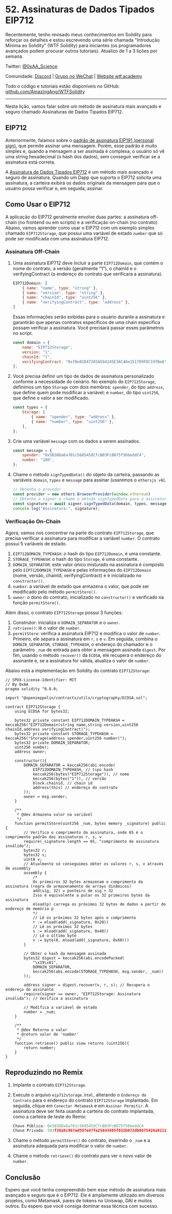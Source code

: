 # 52. Assinaturas de Dados Tipados EIP712

Recentemente, tenho revisado meus conhecimentos em Solidity para reforçar os detalhes e estou escrevendo uma série chamada "Introdução Mínima ao Solidity" (WTF Solidity) para iniciantes (os programadores avançados podem procurar outros tutoriais). Atualizo de 1 a 3 lições por semana.

Twitter: [@0xAA_Science](https://twitter.com/0xAA_Science)

Comunidade: [Discord](https://discord.gg/5akcruXrsk) | [Grupo no WeChat](https://docs.google.com/forms/d/e/1FAIpQLSe4KGT8Sh6sJ7hedQRuIYirOoZK_85miz3dw7vA1-YjodgJ-A/viewform?usp=sf_link) | [Website wtf.academy](https://wtf.academy)

Todo o código e tutoriais estão disponíveis no GitHub: [github.com/AmazingAng/WTFSolidity](https://github.com/AmazingAng/WTF-Solidity)

---

Nesta lição, vamos falar sobre um método de assinatura mais avançado e seguro chamado Assinaturas de Dados Tipados EIP712.

## EIP712

Anteriormente, falamos sobre o [padrão de assinatura EIP191 (personal sign)](../37_Signature/readme_pt-br.md), que permite assinar uma mensagem. Porém, esse padrão é muito simples e, quando a mensagem a ser assinada é complexa, o usuário só vê uma string hexadecimal (o hash dos dados), sem conseguir verificar se a assinatura está correta.

A [Assinatura de Dados Tipados EIP712](https://eips.ethereum.org/EIPS/eip-712) é um método mais avançado e seguro de assinatura. Quando um Dapp que suporta o EIP712 solicita uma assinatura, a carteira exibirá os dados originais da mensagem para que o usuário possa verificar e, em seguida, assinar.

## Como Usar o EIP712

A aplicação do EIP712 geralmente envolve duas partes: a assinatura off-chain (no frontend ou em scripts) e a verificação on-chain (no contrato). Abaixo, vamos aprender como usar o EIP712 com um exemplo simples chamado `EIP712Storage`, que possui uma variável de estado `number` que só pode ser modificada com uma assinatura EIP712.

### Assinatura Off-Chain

1. Uma assinatura EIP712 deve incluir a parte `EIP712Domain`, que contém o nome do contrato, a versão (geralmente "1"), o chainId e o verifyingContract (o endereço do contrato que verificara a assinatura).

    ```js
    EIP712Domain: [
        { name: "name", type: "string" },
        { name: "version", type: "string" },
        { name: "chainId", type: "uint256" },
        { name: "verifyingContract", type: "address" },
    ]
    ```

    Essas informações serão exibidas para o usuário durante a assinatura e garantirão que apenas contratos específicos de uma chain específica possam verificar a assinatura. Você precisará passar esses parâmetros no script.

    ```js
    const domain = {
        name: "EIP712Storage",
        version: "1",
        chainId: "1",
        verifyingContract: "0xf8e81D47203A594245E36C48e151709F0C19fBe8",
    };
    ```

2. Você precisa definir um tipo de dados de assinatura personalizado conforme a necessidade do cenário. No exemplo do `EIP712Storage`, definimos um tipo `Storage` com dois membros: `spender`, do tipo `address`, que define quem pode modificar a variável; e `number`, do tipo `uint256`, que define o valor a ser modificado.

    ```js
    const types = {
        Storage: [
            { name: "spender", type: "address" },
            { name: "number", type: "uint256" },
        ],
    };
    ```
3. Crie uma variável `message` com os dados a serem assinados.

    ```js
    const message = {
        spender: "0x5B38Da6a701c568545dCfcB03FcB875f56beddC4",
        number: "100",
    };
    ```

4. Chame o método `signTypedData()` do objeto da carteira, passando as variáveis `domain`, `types` e `message` para assinar (usaremos o `ethersjs v6`).

    ```js
    // Obtenha o provedor
    const provider = new ethers.BrowserProvider(window.ethereum)
    // Obtenha o signer e chame o método signTypedData para a assinatura EIP712
    const signature = await signer.signTypedData(domain, types, message);
    console.log("Assinatura:", signature);
    ```

### Verificação On-Chain

Agora, vamos nos concentrar na parte do contrato `EIP712Storage`, que precisa verificar a assinatura para modificar a variável `number`. O contrato possui 5 variáveis de estado.

1. `EIP712DOMAIN_TYPEHASH`: o hash do tipo `EIP712Domain`, é uma constante.
2. `STORAGE_TYPEHASH`: o hash do tipo `Storage`, é uma constante.
3. `DOMAIN_SEPARATOR`: este valor único misturado na assinatura é composto pelo `EIP712DOMAIN_TYPEHASH` e pelas informações do `EIP712Domain` (nome, versão, chainId, verifyingContract) e é inicializado no `constructor()`.
4. `number`: a variável de estado que armazena o valor, que pode ser modificado pelo método `permitStore()`.
5. `owner`: o dono do contrato, inicializado no `constructor()` e verificado na função `permitStore()`.

Além disso, o contrato `EIP712Storage` possui 3 funções:

1. Construtor: inicializa o `DOMAIN_SEPARATOR` e o `owner`.
2. `retrieve()`: lê o valor de `number`.
3. `permitStore`: verifica a assinatura EIP712 e modifica o valor de `number`. Primeiro, ele separa a assinatura em `r`, `s` e `v`. Em seguida, combina o `DOMAIN_SEPARATOR`, `STORAGE_TYPEHASH`, o endereço do chamador e o parâmetro `_num` de entrada para obter a mensagem assinada `digest`. Por fim, usando o método `recover()` da `ECDSA`, ele recupera o endereço do assinante e, se a assinatura for válida, atualiza o valor de `number`.

Abaixo está a implementação em Solidity do contrato `EIP712Storage`:

```solidity
// SPDX-License-Identifier: MIT
// By 0xAA 
pragma solidity ^0.8.0;

import "@openzeppelin/contracts/utils/cryptography/ECDSA.sol";

contract EIP712Storage {
    using ECDSA for bytes32;

    bytes32 private constant EIP712DOMAIN_TYPEHASH = keccak256("EIP712Domain(string name,string version,uint256 chainId,address verifyingContract)");
    bytes32 private constant STORAGE_TYPEHASH = keccak256("Storage(address spender,uint256 number)");
    bytes32 private DOMAIN_SEPARATOR;
    uint256 number;
    address owner;

    constructor(){
        DOMAIN_SEPARATOR = keccak256(abi.encode(
            EIP712DOMAIN_TYPEHASH, // tipo hash
            keccak256(bytes("EIP712Storage")), // nome
            keccak256(bytes("1")), // versão
            block.chainid, // chain id
            address(this) // endereço do contrato
        ));
        owner = msg.sender;
    }

    /**
     * @dev Armazena valor na variável
     */
    function permitStore(uint256 _num, bytes memory _signature) public {
        // Verifica o comprimento da assinatura, onde 65 é o comprimento padrão das assinaturas r, s, v
        require(_signature.length == 65, "comprimento de assinatura inválido");
        bytes32 r;
        bytes32 s;
        uint8 v;
        // Atualmente só conseguimos obter os valores r, s, v através de assembly
        assembly {
            /*
            Os primeiros 32 bytes armazenam o comprimento da assinatura (regra de armazenamento de arrays dinâmicos)
            add(sig, 32) = ponteiro de sig + 32
            Isso é equivalente a pular os 32 primeiros bytes da assinatura
            mload(p) carrega os próximos 32 bytes de dados a partir do endereço de memória p
            */
            // Lê os próximos 32 bytes após o comprimento
            r := mload(add(_signature, 0x20))
            // Lê os próximos 32 bytes
            s := mload(add(_signature, 0x40))
            // Lê o último byte
            v := byte(0, mload(add(_signature, 0x60)))
        }

        // Obter o hash da mensagem assinada
        bytes32 digest = keccak256(abi.encodePacked(
            "\x19\x01",
            DOMAIN_SEPARATOR,
            keccak256(abi.encode(STORAGE_TYPEHASH, msg.sender, _num))
        )); 
        
        address signer = digest.recover(v, r, s); // Recupera o endereço do assinante
        require(signer == owner, "EIP712Storage: Assinatura inválida"); // Verifica a assinatura

        // Modifica a variável de estado
        number = _num;
    }

    /**
     * @dev Retorna o valor
     * @return valor de 'number'
     */
    function retrieve() public view returns (uint256){
        return number;
    }    
}
```

## Reproduzindo no Remix

1. Implante o contrato `EIP712Storage`.

2. Execute o arquivo `eip712storage.html`, alterando o `Endereço do Contrato` para o endereço do contrato `EIP712Storage` implantado. Em seguida, clique em `Conectar Metamask` e em `Assinar Permitir`. A assinatura deve ser feita usando a carteira do contrato implantada, como a carteira de teste do Remix:

    ```js
    Chave Pública: 0x5B38Da6a701c568545dCfcB03FcB875f56beddC4
    Chave Privada: 503f38a9c967ed597e47fe25643985f032b072db8075426a92110f82df48dfcb
    ```

3. Chame o método `permitStore()` do contrato, inserindo o `_num` e a assinatura adequada para modificar o valor de `number`.

4. Chame o método `retrieve()` do contrato para ver o novo valor de `number`.

## Conclusão

Espero que você tenha compreendido bem esse método de assinatura mais avançado e seguro que é o EIP712. Ele é amplamente utilizado em diversos projetos, como Metamask, pares de tokens no Uniswap, DAI e muitos outros. Eu espero que você consiga dominar essa técnica com sucesso.

